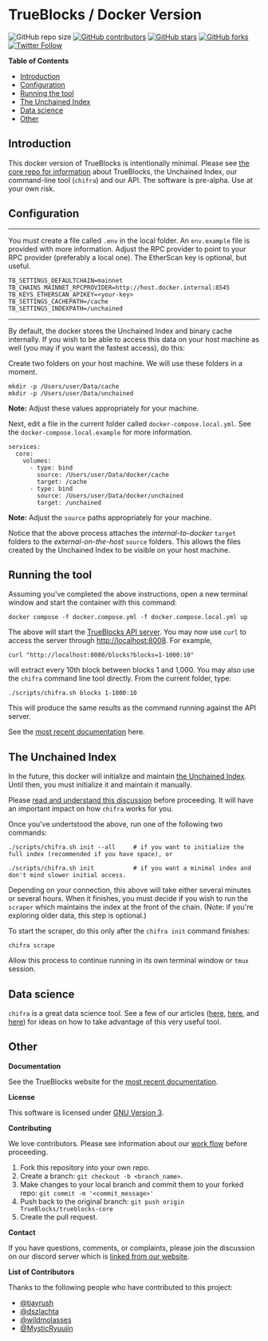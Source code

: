 <!-- markdownlint-disable MD033 MD036 MD041 MD003 MD022 MD024 -->
<h1>TrueBlocks / Docker Version</h1>

![GitHub repo size](https://img.shields.io/github/repo-size/TrueBlocks/trueblocks-docker)
[![GitHub contributors](https://img.shields.io/github/contributors/TrueBlocks/trueblocks-docker)](https://github.com/TrueBlocks/trueblocks-docker/contributors)
[![GitHub stars](https://img.shields.io/github/stars/TrueBlocks/trueblocks-docker?style%3Dsocial)](https://github.com/TrueBlocks/trueblocks-docker/stargazers)
[![GitHub forks](https://img.shields.io/github/forks/TrueBlocks/trueblocks-docker?style=social)](https://github.com/TrueBlocks/trueblocks-docker/network/members)
[![Twitter Follow](https://img.shields.io/twitter/follow/trueblocks?style=social)](https://twitter.com/trueblocks)

**Table of Contents**

- [Introduction](#introduction)
- [Configuration](#configuration)
- [Running the tool](#running-the-tool)
- [The Unchained Index](#the-unchained-index)
- [Data science](#data-science)
- [Other](#other)

## Introduction

This docker version of TrueBlocks is intentionally minimal. Please see [the core repo for information](https://github.com/TrueBlocks/trueblocks-core) about TrueBlocks, the Unchained Index, our command-line tool (`chifra`) and our API. The software is pre-alpha. Use at your own risk.

## Configuration

----
You must create a file called `.env` in the local folder. An `env.example` file is provided with more information. Adjust the RPC provider to point to your RPC provider (preferably a local one). The EtherScan key is optional, but useful.

```[shell]
TB_SETTINGS_DEFAULTCHAIN=mainnet
TB_CHAINS_MAINNET_RPCPROVIDER=http://host.docker.internal:8545
TB_KEYS_ETHERSCAN_APIKEY=<your-key>
TB_SETTINGS_CACHEPATH=/cache
TB_SETTINGS_INDEXPATH=/unchained
```

----
By default, the docker stores the Unchained Index and binary cache internally. If you wish to be able to access this data on your host machine as well (you may if you want the fastest access), do this:

Create two folders on your host machine. We will use these folders in a moment.

```[shell]
mkdir -p /Users/user/Data/cache
mkdir -p /Users/user/Data/unchained
```

**Note:** Adjust these values appropriately for your machine.

Next, edit a file in the current folder called `docker-compose.local.yml`. See the `docker-compose.local.example` for more information.

```[shell]
services:
  core:
    volumes:
      - type: bind
        source: /Users/user/Data/docker/cache
        target: /cache
      - type: bind
        source: /Users/user/Data/docker/unchained
        target: /unchained
```

**Note:** Adjust the `source` paths appropriately for your machine.

Notice that the above process attaches the *internal-to-docker* `target` folders to the *external-on-the-host* `source` folders. This allows the files created by the Unchained Index to be visible on your host machine.

## Running the tool

Assuming you've completed the above instructions, open a new terminal window and start the container with this command:

```[bash]
docker compose -f docker.compose.yml -f docker.compose.local.yml up
```

The above will start the [TrueBlocks API server](https://trueblocks.io/api/). You may now use `curl` to access the server through [http://localhost:8008](http://localhost:8008). For example,

```[shell]
curl "http://localhost:8080/blocks?blocks=1-1000:10"
```

will extract every 10th block between blocks 1 and 1,000. You may also use the `chifra` command line tool directly. From the current folder, type:

```[shell]
./scripts/chifra.sh blocks 1-1000:10
```

This will produce the same results as the command running against the API server.

See the [most recent documentation](https://trueblocks.io/docs/) here.

## The Unchained Index

In the future, this docker will initialize and maintain [the Unchained Index](https://trueblocks.io/papers/2022/file-format-spec-v0.40.0-beta.pdf). Until then, you must initialize it and maintain it manually.

Please [read and understand this discussion](https://trueblocks.io/docs/install/get-the-index/) before proceeding. It will have an important impact on how `chifra` works for you.

Once you've undertstood the above, run one of the following two commands:

```[shell]
./scripts/chifra.sh init --all     # if you want to initialize the full index (recommended if you have space), or

./scripts/chifra.sh init           # if you want a minimal index and don't mind slower initial access.
```

Depending on your connection, this above will take either several minutes or several hours. When it finishes, you must decide if you wish to run the `scraper` which maintains the index at the front of the chain. (Note: if you're exploring older data, this step is optional.)

To start the scraper, do this only after the `chifra init` command finishes:

```[shell]
chifra scrape
```

Allow this process to continue running in its own terminal window or `tmux` session.

## Data science

`chifra` is a great data science tool. See a few of our articles ([here](https://trueblocks.io/tags/community/), [here](https://trueblocks.io/tags/trueblocks/), and [here](https://trueblocks.io/tags/recipes/)) for ideas on how to take advantage of this very useful tool.

## Other

**Documentation**

See the TrueBlocks website for the [most recent documentation](https://trueblocks.io/docs/).

**License**

This software is licensed under [GNU Version 3](https://github.com/TrueBlocks/trueblocks-docker/blob/master/LICENSE).

**Contributing**

We love contributors. Please see information about our [work flow](https://github.com/TrueBlocks/trueblocks-core/blob/develop/docs/BRANCHING.md) before proceeding.

1. Fork this repository into your own repo.
2. Create a branch: `git checkout -b <branch_name>`.
3. Make changes to your local branch and commit them to your forked repo: `git commit -m '<commit_message>'`
4. Push back to the original branch: `git push origin TrueBlocks/trueblocks-core`
5. Create the pull request.

**Contact**

If you have questions, comments, or complaints, please join the discussion on our discord server which is [linked from our website](https://trueblocks.io).

**List of Contributors**

Thanks to the following people who have contributed to this project:

- [@tjayrush](https://github.com/tjayrush)
- [@dszlachta](https://github.com/dszlachta)
- [@wildmolasses](https://github.com/wildmolasses)
- [@MysticRyuujin](https://github.com/MysticRyuujin)
